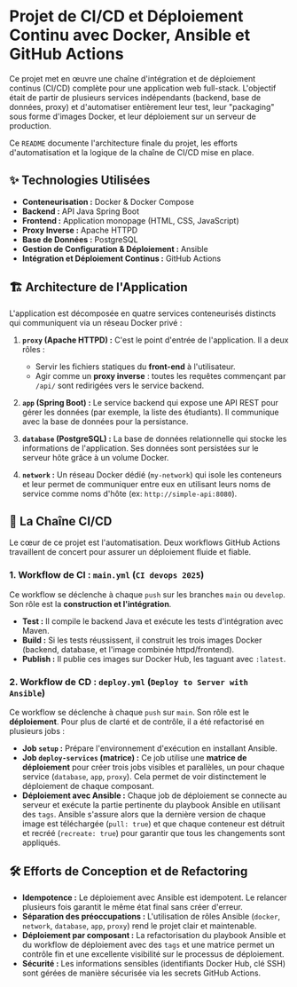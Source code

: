 # Projet de CI/CD et Déploiement Continu avec Docker, Ansible et GitHub Actions

Ce projet met en œuvre une chaîne d'intégration et de déploiement continus (CI/CD) complète pour une application web full-stack. L'objectif était de partir de plusieurs services indépendants (backend, base de données, proxy) et d'automatiser entièrement leur test, leur "packaging" sous forme d'images Docker, et leur déploiement sur un serveur de production.

Ce `README` documente l'architecture finale du projet, les efforts d'automatisation et la logique de la chaîne de CI/CD mise en place.

## ✨ Technologies Utilisées

- **Conteneurisation :** Docker & Docker Compose
- **Backend :** API Java Spring Boot
- **Frontend :** Application monopage (HTML, CSS, JavaScript)
- **Proxy Inverse :** Apache HTTPD
- **Base de Données :** PostgreSQL
- **Gestion de Configuration & Déploiement :** Ansible
- **Intégration et Déploiement Continus :** GitHub Actions

## 🏗️ Architecture de l'Application

L'application est décomposée en quatre services conteneurisés distincts qui communiquent via un réseau Docker privé :

1.  **`proxy` (Apache HTTPD) :** C'est le point d'entrée de l'application. Il a deux rôles :
    *   Servir les fichiers statiques du **front-end** à l'utilisateur.
    *   Agir comme un **proxy inverse** : toutes les requêtes commençant par `/api/` sont redirigées vers le service backend.

2.  **`app` (Spring Boot) :** Le service backend qui expose une API REST pour gérer les données (par exemple, la liste des étudiants). Il communique avec la base de données pour la persistance.

3.  **`database` (PostgreSQL) :** La base de données relationnelle qui stocke les informations de l'application. Ses données sont persistées sur le serveur hôte grâce à un volume Docker.

4.  **`network` :** Un réseau Docker dédié (`my-network`) qui isole les conteneurs et leur permet de communiquer entre eux en utilisant leurs noms de service comme noms d'hôte (ex: `http://simple-api:8080`).

## 🚀 La Chaîne CI/CD

Le cœur de ce projet est l'automatisation. Deux workflows GitHub Actions travaillent de concert pour assurer un déploiement fluide et fiable.

### 1. Workflow de CI : `main.yml` (`CI devops 2025`)

Ce workflow se déclenche à chaque `push` sur les branches `main` ou `develop`. Son rôle est la **construction et l'intégration**.
- **Test :** Il compile le backend Java et exécute les tests d'intégration avec Maven.
- **Build :** Si les tests réussissent, il construit les trois images Docker (backend, database, et l'image combinée httpd/frontend).
- **Publish :** Il publie ces images sur Docker Hub, les taguant avec `:latest`.

### 2. Workflow de CD : `deploy.yml` (`Deploy to Server with Ansible`)

Ce workflow se déclenche à chaque `push` sur `main`. Son rôle est le **déploiement**. Pour plus de clarté et de contrôle, il a été refactorisé en plusieurs jobs :
- **Job `setup` :** Prépare l'environnement d'exécution en installant Ansible.
- **Job `deploy-services` (matrice) :** Ce job utilise une **matrice de déploiement** pour créer trois jobs visibles et parallèles, un pour chaque service (`database`, `app`, `proxy`). Cela permet de voir distinctement le déploiement de chaque composant.
- **Déploiement avec Ansible :** Chaque job de déploiement se connecte au serveur et exécute la partie pertinente du playbook Ansible en utilisant des `tags`. Ansible s'assure alors que la dernière version de chaque image est téléchargée (`pull: true`) et que chaque conteneur est détruit et recréé (`recreate: true`) pour garantir que tous les changements sont appliqués.

## 🛠️ Efforts de Conception et de Refactoring

- **Idempotence :** Le déploiement avec Ansible est idempotent. Le relancer plusieurs fois garantit le même état final sans créer d'erreur.
- **Séparation des préoccupations :** L'utilisation de rôles Ansible (`docker`, `network`, `database`, `app`, `proxy`) rend le projet clair et maintenable.
- **Déploiement par composant :** La refactorisation du playbook Ansible et du workflow de déploiement avec des `tags` et une matrice permet un contrôle fin et une excellente visibilité sur le processus de déploiement.
- **Sécurité :** Les informations sensibles (identifiants Docker Hub, clé SSH) sont gérées de manière sécurisée via les secrets GitHub Actions. 
